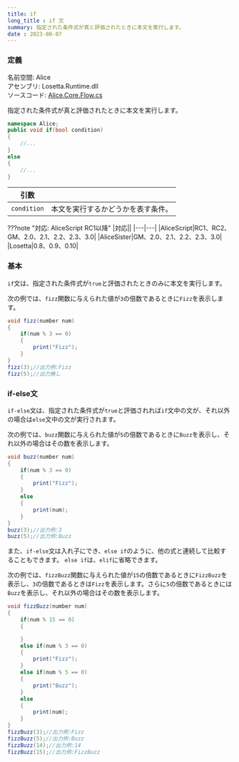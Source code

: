 ```yaml
---
title: if
long_title : if 文
summary: 指定された条件式が真と評価されたときに本文を実行します。
date : 2023-08-07
---
```


### 定義
名前空間: Alice<br/>
アセンブリ: Losetta.Runtime.dll<br/>
ソースコード: [Alice.Core.Flow.cs](https://github.com/WSOFT-Project/Losetta/blob/master/Losetta.Runtime/Core/Alice.Core.Flow.cs)

指定された条件式が真と評価されたときに本文を実行します。

```cs title="AliceScript"
namespace Alice;
public void if(bool condition)
{
    //...
}
else
{
    //...
}
```

|引数| |
|-|-|
|`condition`|本文を実行するかどうかを表す条件。|

???note "対応: AliceScript RC1以降"
    |対応||
    |---|---|
    |AliceScript|RC1、RC2、GM、2.0、2.1、2.2、2.3、3.0|
    |AliceSister|GM、2.0、2.1、2.2、2.3、3.0|
    |Losetta|0.8、0.9、0.10|

### 基本
`if`文は、指定された条件式が`true`と評価されたときのみに本文を実行します。

次の例では、`fizz`関数に与えられた値が`3`の倍数であるときに`Fizz`を表示します。

```cs title="AliceScript"
void fizz(number num)
{
    if(num % 3 == 0)
    {
        print("Fizz");
    }
}
fizz(3);//出力例:Fizz
fizz(5);//出力無し
```

### if-else文
`if-else`文は、指定された条件式が`true`と評価されれば`if`文中の文が、それ以外の場合は`else`文中の文が実行されます。

次の例では、`buzz`関数に与えられた値が`5`の倍数であるときに`Buzz`を表示し、それ以外の場合はその数を表示します。

```cs title="AliceScript"
void buzz(number num)
{
    if(num % 3 == 0)
    {
        print("Fizz");
    }
    else
    {
        print(num);
    }
}
buzz(3);//出力例:3
buzz(5);//出力例:Buzz
```

また、`if-else`文は入れ子にでき、`else if`のように、他の式と連続して比較することもできます。
`else if`は、`elif`に省略できます。

次の例では、`fizzBuzz`関数に与えられた値が`15`の倍数であるときに`FizzBuzz`を表示し、`3`の倍数であるときは`Fizz`を表示します。さらに`5`の倍数であるときには`Buzz`を表示し、それ以外の場合はその数を表示します。

```cs title="AliceScript"
void fizzBuzz(number num)
{
    if(num % 15 == 0)
    {

    }
    else if(num % 3 == 0)
    {
        print("Fizz");
    }
    else if(num % 5 == 0)
    {
        print("Buzz");
    }
    else
    {
        print(num);
    }
}
fizzBuzz(3);//出力例:Fizz
fizzBuzz(5);//出力例:Buzz
fizzBuzz(14);//出力例:14
fizzBuzz(15);//出力例:FizzBuzz
```